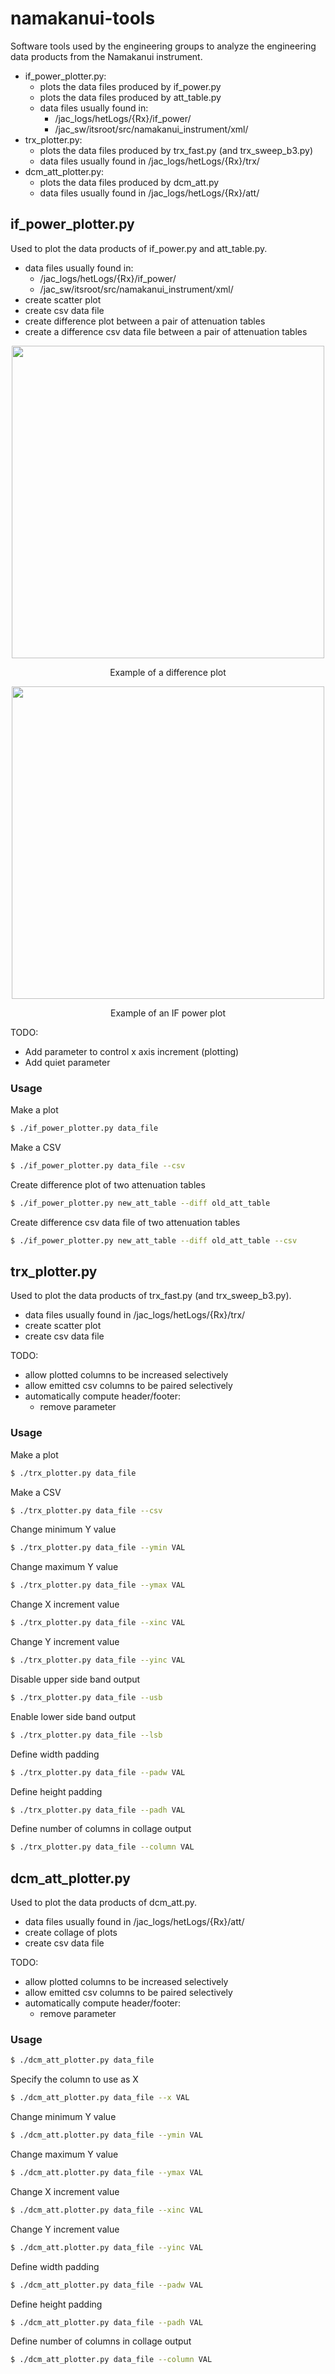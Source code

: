 # namakanui-tools

Software tools used by the engineering groups to analyze the engineering data products from the Namakanui instrument.

- if_power_plotter.py:
    - plots the data files produced by if_power.py
    - plots the data files produced by att_table.py
    - data files usually found in:
        - /jac_logs/hetLogs/{Rx}/if_power/
        - /jac_sw/itsroot/src/namakanui_instrument/xml/ 
- trx_plotter.py:
    - plots the data files produced by trx_fast.py (and trx_sweep_b3.py)
    - data files usually found in /jac_logs/hetLogs/{Rx}/trx/
- dcm_att_plotter.py:
    - plots the data files produced by dcm_att.py
    - data files usually found in /jac_logs/hetLogs/{Rx}/att/

## if_power_plotter.py

Used to plot the data products of if_power.py and att_table.py.

- data files usually found in:
    - /jac_logs/hetLogs/{Rx}/if_power/
    - /jac_sw/itsroot/src/namakanui_instrument/xml/ 
- create scatter plot
- create csv data file
- create difference plot between a pair of attenuation tables
- create a difference csv data file between a pair of attenuation tables

<p align="center">
<img src=https://i.imgur.com/PSaAFmS.png alt="" width="500"/>
</p>
<p align = "center">Example of a difference plot</p>

<p align="center">
<img src=https://i.imgur.com/xQnBg6p.png alt="" width="500"/>
</p>
<p align = "center">Example of an IF power plot</p>

TODO:

- Add parameter to control x axis increment (plotting)
- Add quiet parameter

### Usage

Make a plot

```bash
$ ./if_power_plotter.py data_file
```

Make a CSV

```bash
$ ./if_power_plotter.py data_file --csv

```

Create difference plot of two attenuation tables

```bash
$ ./if_power_plotter.py new_att_table --diff old_att_table
```

Create difference csv data file of two attenuation tables

```bash
$ ./if_power_plotter.py new_att_table --diff old_att_table --csv
```

## trx_plotter.py

Used to plot the data products of trx_fast.py (and trx_sweep_b3.py).

- data files usually found in /jac_logs/hetLogs/{Rx}/trx/
- create scatter plot
- create csv data file

TODO:

- allow plotted columns to be increased selectively
- allow emitted csv columns to be paired selectively
- automatically compute header/footer:
    - remove parameter

### Usage

Make a plot

```bash
$ ./trx_plotter.py data_file
```

Make a CSV

```bash
$ ./trx_plotter.py data_file --csv
```

Change minimum Y value

```bash
$ ./trx_plotter.py data_file --ymin VAL
```

Change maximum Y value

```bash
$ ./trx_plotter.py data_file --ymax VAL
```

Change X increment value

```bash
$ ./trx_plotter.py data_file --xinc VAL

```
Change Y increment value

```bash
$ ./trx_plotter.py data_file --yinc VAL
```

Disable upper side band output

```bash
$ ./trx_plotter.py data_file --usb
```

Enable lower side band output

```bash
$ ./trx_plotter.py data_file --lsb
```

Define width padding

```bash
$ ./trx_plotter.py data_file --padw VAL
```

Define height padding

```bash
$ ./trx_plotter.py data_file --padh VAL
```

Define number of columns in collage output

```bash
$ ./trx_plotter.py data_file --column VAL
```

## dcm_att_plotter.py

Used to plot the data products of dcm_att.py.

- data files usually found in /jac_logs/hetLogs/{Rx}/att/
- create collage of plots
- create csv data file

TODO:

- allow plotted columns to be increased selectively
- allow emitted csv columns to be paired selectively
- automatically compute header/footer:
    - remove parameter

### Usage 

```bash
$ ./dcm_att_plotter.py data_file
```

Specify the column to use as X

```bash
$ ./dcm_att_plotter.py data_file --x VAL
```

Change minimum Y value

```bash
$ ./dcm_att.plotter.py data_file --ymin VAL
```

Change maximum Y value

```bash
$ ./dcm_att.plotter.py data_file --ymax VAL
```

Change X increment value

```bash
$ ./dcm_att.plotter.py data_file --xinc VAL

```
Change Y increment value

```bash
$ ./dcm_att.plotter.py data_file --yinc VAL
```

Define width padding

```bash
$ ./dcm_att_plotter.py data_file --padw VAL
```

Define height padding

```bash
$ ./dcm_att_plotter.py data_file --padh VAL
```
Define number of columns in collage output

```bash
$ ./dcm_att_plotter.py data_file --column VAL
```
